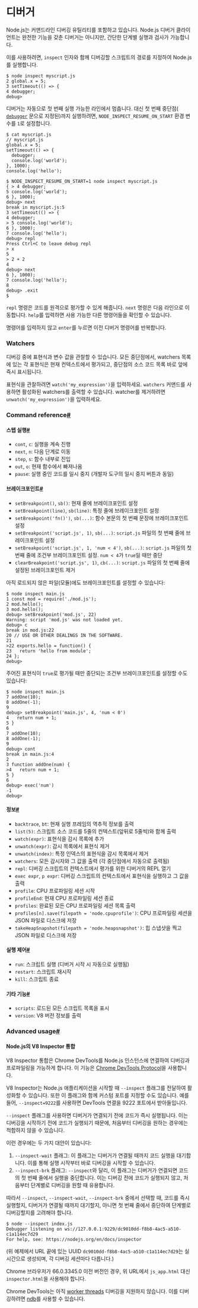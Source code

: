 # 디버거

Node.js는 커맨드라인 디버깅 유틸리티를 포함하고 있습니다. Node.js 디버거 클라이언트는 완전한 기능을 갖춘 디버거는 아니지만, 간단한 단계별 실행과 검사가 가능합니다.

이를 사용하려면, `inspect` 인자와 함께 디버깅할 스크립트의 경로를 지정하여 Node.js를 실행합니다.

```console
$ node inspect myscript.js
2 global.x = 5;
3 setTimeout(() => {
4 debugger;
debug>
```

디버거는 자동으로 첫 번째 실행 가능한 라인에서 멈춥니다. 대신 첫 번째 중단점( [`debugger`](https://developer.mozilla.org/en-US/docs/Web/JavaScript/Reference/Statements/debugger) 문으로 지정된)까지 실행하려면, `NODE_INSPECT_RESUME_ON_START` 환경 변수를 `1`로 설정합니다.

```console
$ cat myscript.js
// myscript.js
global.x = 5;
setTimeout(() => {
  debugger;
  console.log('world');
}, 1000);
console.log('hello');

$ NODE_INSPECT_RESUME_ON_START=1 node inspect myscript.js
{ > 4 debugger;
5 console.log('world');
6 }, 1000);
debug> next
break in myscript.js:5
3 setTimeout(() => {
4 debugger;
> 5 console.log('world');
6 }, 1000);
7 console.log('hello');
debug> repl
Press Ctrl+C to leave debug repl
> x
5
> 2 + 2
4
debug> next
6 }, 1000);
7 console.log('hello');
8
debug> .exit
$
```

`repl` 명령은 코드를 원격으로 평가할 수 있게 해줍니다. `next` 명령은 다음 라인으로 이동합니다. `help`를 입력하면 사용 가능한 다른 명령어들을 확인할 수 있습니다.

명령어를 입력하지 않고 `enter`를 누르면 이전 디버거 명령어를 반복합니다.


### Watchers

디버깅 중에 표현식과 변수 값을 관찰할 수 있습니다. 모든 중단점에서, watchers 목록에 있는 각 표현식은 현재 컨텍스트에서 평가되고, 중단점의 소스 코드 목록 바로 앞에 즉시 표시됩니다.

표현식을 관찰하려면 `watch('my_expression')`을 입력하세요. `watchers` 커맨드를 사용하면 활성화된 watchers를 출력할 수 있습니다. watcher를 제거하려면 `unwatch('my_expression')`을 입력하세요.


### Command reference[#](https://nodejs.org/docs/latest/api/debugger.html#command-reference)





#### 스텝 실행[#](https://nodejs.org/docs/latest/api/debugger.html#stepping)

-   `cont`, `c`: 실행을 계속 진행
-   `next`, `n`: 다음 단계로 이동
-   `step`, `s`: 함수 내부로 진입
-   `out`, `o`: 현재 함수에서 빠져나옴
-   `pause`: 실행 중인 코드를 일시 중지 (개발자 도구의 일시 중지 버튼과 동일)


#### 브레이크포인트[#](https://nodejs.org/docs/latest/api/debugger.html#breakpoints)

- `setBreakpoint()`, `sb()`: 현재 줄에 브레이크포인트 설정
- `setBreakpoint(line)`, `sb(line)`: 특정 줄에 브레이크포인트 설정
- `setBreakpoint('fn()')`, `sb(...)`: 함수 본문의 첫 번째 문장에 브레이크포인트 설정
- `setBreakpoint('script.js', 1)`, `sb(...)`: `script.js` 파일의 첫 번째 줄에 브레이크포인트 설정
- `setBreakpoint('script.js', 1, 'num < 4')`, `sb(...)`: `script.js` 파일의 첫 번째 줄에 조건부 브레이크포인트 설정. `num < 4`가 `true`일 때만 중단
- `clearBreakpoint('script.js', 1)`, `cb(...)`: `script.js` 파일의 첫 번째 줄에 설정된 브레이크포인트 제거

아직 로드되지 않은 파일(모듈)에도 브레이크포인트를 설정할 수 있습니다:

```console
$ node inspect main.js
1 const mod = require('./mod.js');
2 mod.hello();
3 mod.hello();
debug> setBreakpoint('mod.js', 22)
Warning: script 'mod.js' was not loaded yet.
debug> c
break in mod.js:22
20 // USE OR OTHER DEALINGS IN THE SOFTWARE.
21
>22 exports.hello = function() {
23   return 'hello from module';
24 };
debug>
```

주어진 표현식이 `true`로 평가될 때만 중단되는 조건부 브레이크포인트를 설정할 수도 있습니다:

```console
$ node inspect main.js
7 addOne(10);
8 addOne(-1);
9
debug> setBreakpoint('main.js', 4, 'num < 0')
4   return num + 1;
5 }
6
7 addOne(10);
8 addOne(-1);
9
debug> cont
break in main.js:4
2
3 function addOne(num) {
>4   return num + 1;
5 }
6
debug> exec('num')
-1
debug>
```


#### 정보[#](https://nodejs.org/docs/latest/api/debugger.html#information)

-   `backtrace`, `bt`: 현재 실행 프레임의 역추적 정보를 출력
-   `list(5)`: 스크립트 소스 코드를 5줄의 컨텍스트(앞뒤로 5줄씩)와 함께 출력
-   `watch(expr)`: 표현식을 감시 목록에 추가
-   `unwatch(expr)`: 감시 목록에서 표현식 제거
-   `unwatch(index)`: 특정 인덱스의 표현식을 감시 목록에서 제거
-   `watchers`: 모든 감시자와 그 값을 출력 (각 중단점에서 자동으로 출력됨)
-   `repl`: 디버깅 스크립트의 컨텍스트에서 평가를 위한 디버거의 REPL 열기
-   `exec expr`, `p expr`: 디버깅 스크립트의 컨텍스트에서 표현식을 실행하고 그 값을 출력
-   `profile`: CPU 프로파일링 세션 시작
-   `profileEnd`: 현재 CPU 프로파일링 세션 종료
-   `profiles`: 완료된 모든 CPU 프로파일링 세션 목록 출력
-   `profiles[n].save(filepath = 'node.cpuprofile')`: CPU 프로파일링 세션을 JSON 파일로 디스크에 저장
-   `takeHeapSnapshot(filepath = 'node.heapsnapshot')`: 힙 스냅샷을 찍고 JSON 파일로 디스크에 저장


#### 실행 제어[#](https://nodejs.org/docs/latest/api/debugger.html#execution-control)

-   `run`: 스크립트 실행 (디버거 시작 시 자동으로 실행됨)
-   `restart`: 스크립트 재시작
-   `kill`: 스크립트 종료


#### 기타 기능[#](https://nodejs.org/docs/latest/api/debugger.html#various)

-   `scripts`: 로드된 모든 스크립트 목록을 표시
-   `version`: V8 버전 정보를 출력


### Advanced usage[#](https://nodejs.org/docs/latest/api/debugger.html#advanced-usage)





#### Node.js의 V8 Inspector 통합

V8 Inspector 통합은 Chrome DevTools를 Node.js 인스턴스에 연결하여 디버깅과 프로파일링을 가능하게 합니다. 이 기능은 [Chrome DevTools Protocol](https://chromedevtools.github.io/devtools-protocol/)을 사용합니다.

V8 Inspector는 Node.js 애플리케이션을 시작할 때 `--inspect` 플래그를 전달하여 활성화할 수 있습니다. 또한 이 플래그와 함께 커스텀 포트를 지정할 수도 있습니다. 예를 들어, `--inspect=9222`를 사용하면 DevTools 연결을 9222 포트에서 받아들입니다.

`--inspect` 플래그를 사용하면 디버거가 연결되기 전에 코드가 즉시 실행됩니다. 이는 디버깅을 시작하기 전에 코드가 실행되기 때문에, 처음부터 디버깅을 원하는 경우에는 적합하지 않을 수 있습니다.

이런 경우에는 두 가지 대안이 있습니다:

1. `--inspect-wait` 플래그: 이 플래그는 디버거가 연결될 때까지 코드 실행을 대기합니다. 이를 통해 실행 시작부터 바로 디버깅을 시작할 수 있습니다.
2. `--inspect-brk` 플래그: `--inspect`와 달리, 이 플래그는 디버거가 연결되면 코드의 첫 번째 줄에서 실행을 중단합니다. 이는 디버깅 전에 코드가 실행되지 않고, 처음부터 단계별로 디버깅을 원할 때 유용합니다.

따라서 `--inspect`, `--inspect-wait`, `--inspect-brk` 중에서 선택할 때, 코드를 즉시 실행할지, 디버거가 연결될 때까지 대기할지, 아니면 첫 번째 줄에서 중단하여 단계별로 디버깅할지를 고려해야 합니다.

```console
$ node --inspect index.js
Debugger listening on ws://127.0.0.1:9229/dc9010dd-f8b8-4ac5-a510-c1a114ec7d29
For help, see: https://nodejs.org/en/docs/inspector
```

(위 예제에서 URL 끝에 있는 UUID `dc9010dd-f8b8-4ac5-a510-c1a114ec7d29`는 실시간으로 생성되며, 각 디버깅 세션마다 다릅니다.)

Chrome 브라우저가 66.0.3345.0 이전 버전인 경우, 위 URL에서 `js_app.html` 대신 `inspector.html`을 사용해야 합니다.

Chrome DevTools는 아직 [worker threads](https://nodejs.org/docs/latest/api/worker_threads.html) 디버깅을 지원하지 않습니다. 이를 디버깅하려면 [ndb](https://github.com/GoogleChromeLabs/ndb/)를 사용할 수 있습니다.


